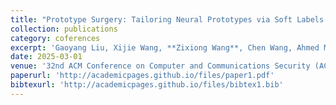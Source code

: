 ```yaml
---
title: "Prototype Surgery: Tailoring Neural Prototypes via Soft Labels for Efficient Machine Unlearning"
collection: publications
category: coferences
excerpt: 'Gaoyang Liu, Xijie Wang, **Zixiong Wang**, Chen Wang, Ahmed M. Abdelmoniem, Desheng Wang.'
date: 2025-03-01
venue: '32nd ACM Conference on Computer and Communications Security (ACM CCS), Taipei, Taiwan'
paperurl: 'http://academicpages.github.io/files/paper1.pdf'
bibtexurl: 'http://academicpages.github.io/files/bibtex1.bib'
---
```

